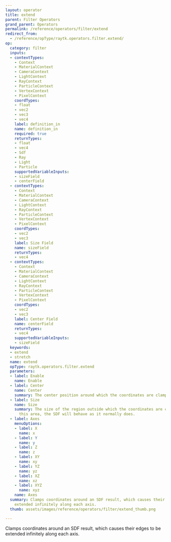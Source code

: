 ```yaml
---
layout: operator
title: extend
parent: Filter Operators
grand_parent: Operators
permalink: /reference/operators/filter/extend
redirect_from:
  - /reference/opType/raytk.operators.filter.extend/
op:
  category: filter
  inputs:
  - contextTypes:
    - Context
    - MaterialContext
    - CameraContext
    - LightContext
    - RayContext
    - ParticleContext
    - VertexContext
    - PixelContext
    coordTypes:
    - float
    - vec2
    - vec3
    - vec4
    label: definition_in
    name: definition_in
    required: true
    returnTypes:
    - float
    - vec4
    - Sdf
    - Ray
    - Light
    - Particle
    supportedVariableInputs:
    - sizeField
    - centerField
  - contextTypes:
    - Context
    - MaterialContext
    - CameraContext
    - LightContext
    - RayContext
    - ParticleContext
    - VertexContext
    - PixelContext
    coordTypes:
    - vec2
    - vec3
    label: Size Field
    name: sizeField
    returnTypes:
    - vec4
  - contextTypes:
    - Context
    - MaterialContext
    - CameraContext
    - LightContext
    - RayContext
    - ParticleContext
    - VertexContext
    - PixelContext
    coordTypes:
    - vec2
    - vec3
    label: Center Field
    name: centerField
    returnTypes:
    - vec4
    supportedVariableInputs:
    - sizeField
  keywords:
  - extend
  - stretch
  name: extend
  opType: raytk.operators.filter.extend
  parameters:
  - label: Enable
    name: Enable
  - label: Center
    name: Center
    summary: The center position around which the coordinates are clamped.
  - label: Size
    name: Size
    summary: The size of the region outside which the coordinates are clamped. Within
      this area, the SDF will behave as it normally does.
  - label: Axes
    menuOptions:
    - label: X
      name: x
    - label: Y
      name: y
    - label: Z
      name: z
    - label: XY
      name: xy
    - label: YZ
      name: yz
    - label: XZ
      name: xz
    - label: XYZ
      name: xyz
    name: Axes
  summary: Clamps coordinates around an SDF result, which causes their edges to be
    extended infinitely along each axis.
  thumb: assets/images/reference/operators/filter/extend_thumb.png

---
```



Clamps coordinates around an SDF result, which causes their edges to be extended infinitely along each axis.